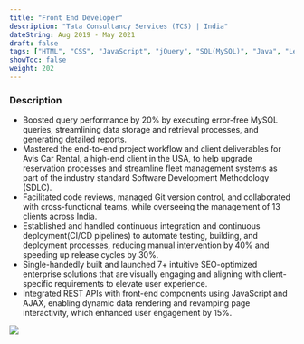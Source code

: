 ```yaml
---
title: "Front End Developer"
description: "Tata Consultancy Services (TCS) | India"
dateString: Aug 2019 - May 2021
draft: false
tags: ["HTML", "CSS", "JavaScript", "jQuery", "SQL(MySQL)", "Java", "Leadership"]
showToc: false
weight: 202
--- 
```


### Description

- Boosted query performance by 20% by executing error-free MySQL queries, streamlining data storage and retrieval processes, and generating detailed reports.
- Mastered the end-to-end project workflow and client deliverables for Avis Car Rental, a high-end client in the USA, to help upgrade reservation processes and streamline fleet management systems as part of the industry standard Software Development Methodology (SDLC).
- Facilitated code reviews, managed Git version control, and collaborated with cross-functional teams, while overseeing the management of 13 clients across India.
- Established and handled continuous integration and continuous deployment(CI/CD pipelines) to automate testing, building, and deployment processes, reducing manual intervention by 40% and speeding up release cycles by 30%.
- Single-handedly built and launched 7+ intuitive SEO-optimized enterprise solutions that are visually engaging and aligning with client-specific requirements to elevate user experience.
- Integrated REST APIs with front-end components using JavaScript and AJAX, enabling dynamic data rendering and revamping page interactivity, which enhanced user engagement by 15%.


![](/tcs-logo.png#center)